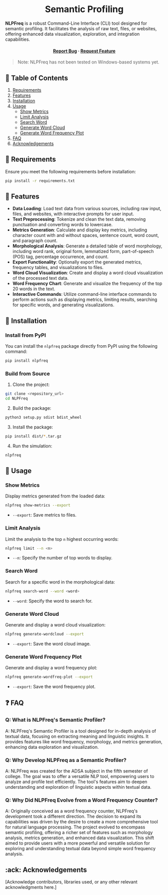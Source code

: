 <div align='center'>
  <h1>Semantic Profiling</h1>
</div>

**NLPFreq** is a robust Command-Line Interface (CLI) tool designed for semantic profiling. It facilitates the analysis of raw text, files, or websites, offering enhanced data visualization, exploration, and integration capabilities.

<div align='center'>
  <h4><a href="https://github.com/vivekkdagar/NLPFreq/issues">Report Bug</a> <span> · </span> <a href="https://github.com/vivekkdagar/vivekkdagar/NLPFreq/issues">Request Feature</a></h4>
</div>

> Note: NLPFreq has not been tested on Windows-based systems yet.

## :notebook_with_decorative_cover: Table of Contents

1. [Requirements](#requirements)
2. [Features](#features)
3. [Installation](#installation)
4. [Usage](#usage)
   - [Show Metrics](#show-metrics)
   - [Limit Analysis](#limit-analysis)
   - [Search Word](#search-word)
   - [Generate Word Cloud](#generate-word-cloud)
   - [Generate Word Frequency Plot](#generate-word-frequency-plot)
5. [FAQ](#question)
6. [Acknowledgements](#ack)

## :star2: Requirements

Ensure you meet the following requirements before installation:

```bash
pip install -r requirements.txt
```

## :dart: Features

- **Data Loading**: Load text data from various sources, including raw input, files, and websites, with interactive prompts for user input.
- **Text Preprocessing**: Tokenize and clean the text data, removing punctuation and converting words to lowercase.
- **Metrics Generation**: Calculate and display key metrics, including character count with and without spaces, sentence count, word count, and paragraph count.
- **Morphological Analysis**: Generate a detailed table of word morphology, including word rank, original form, lemmatized form, part-of-speech (POS) tag, percentage occurrence, and count.
- **Export Functionality**: Optionally export the generated metrics, frequency tables, and visualizations to files.
- **Word Cloud Visualization**: Create and display a word cloud visualization of the processed text data.
- **Word Frequency Chart**: Generate and visualize the frequency of the top 20 words in the text.
- **Interactive Commands**: Utilize command-line interface commands to perform actions such as displaying metrics, limiting results, searching for specific words, and generating visualizations.

## :toolbox: Installation

### Install from PyPI

You can install the `nlpfreq` package directly from PyPI using the following command:

```bash
pip install nlpfreq
```

### Build from Source

1. Clone the project:

```bash
git clone <repository_url>
cd NLPFreq
```

2. Build the package:

```bash
python3 setup.py sdist bdist_wheel
```

3. Install the package:

```bash
pip install dist/*.tar.gz
```

4. Run the simulation:

```bash
nlpfreq
```

## :toolbox: Usage

### Show Metrics

Display metrics generated from the loaded data:

```bash
nlpfreq show-metrics --export
```

- `--export`: Save metrics to files.

### Limit Analysis

Limit the analysis to the top `n` highest occurring words:

```bash
nlpfreq limit --n <n>
```

- `--n`: Specify the number of top words to display.

### Search Word

Search for a specific word in the morphological data:

```bash
nlpfreq search-word --word <word>
```

- `--word`: Specify the word to search for.

### Generate Word Cloud

Generate and display a word cloud visualization:

```bash
nlpfreq generate-wordcloud --export
```

- `--export`: Save the word cloud image.

### Generate Word Frequency Plot

Generate and display a word frequency plot:

```bash
nlpfreq generate-wordfreq-plot --export
```

- `--export`: Save the word frequency plot.

## :question: FAQ

### Q: What is NLPFreq's Semantic Profiler?

A: NLPFreq's Semantic Profiler is a tool designed for in-depth analysis of textual data, focusing on extracting meaning and linguistic insights. It provides features like word frequency, morphology, and metrics generation, enhancing data exploration and visualization.

### Q: Why Develop NLPFreq as a Semantic Profiler?

A: NLPFreq was created for the ADSA subject in the fifth semester of college. The goal was to offer a versatile NLP tool, empowering users to analyze and profile text efficiently. The tool's features aim to deepen understanding and exploration of linguistic aspects within textual data.

### Q: Why Did NLPFreq Evolve from a Word Frequency Counter?

A: Originally conceived as a word frequency counter, NLPFreq's development took a different direction. The decision to expand its capabilities was driven by the desire to create a more comprehensive tool for natural language processing. The project evolved to encompass semantic profiling, offering a richer set of features such as morphology analysis, metrics generation, and enhanced data visualization. This shift aimed to provide users with a more powerful and versatile solution for exploring and understanding textual data beyond simple word frequency analysis.

## :ack: Acknowledgements

[Acknowledge contributors, libraries used, or any other relevant acknowledgments here.]
